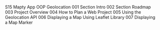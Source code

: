 S15 Mapty App OOP Geolocation
001 Section Intro
002 Section Roadmap
003 Project Overview
004 How to Plan a Web Project
005 Using the Geolocation API
006 Displaying a Map Using Leaflet Library
007 Displaying a Map Marker